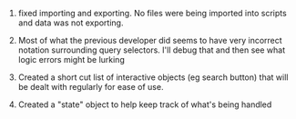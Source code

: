 1. fixed importing and exporting. No files were being imported into scripts and data was not exporting.

2. Most of what the previous developer did seems to have very incorrect notation surrounding query selectors. I'll debug that and
   then see what logic errors might be lurking

3. Created a short cut list of interactive objects (eg search button) that will be dealt with regularly for ease of use.

4. Created a "state" object to help keep track of what's being handled
